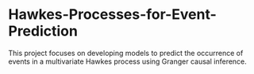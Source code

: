 # Hawkes-Processes-for-Event-Prediction
This project focuses on developing models to predict the occurrence of events in a multivariate Hawkes process using Granger causal inference.
